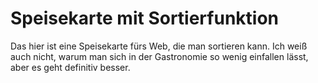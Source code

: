 # Speisekarte mit Sortierfunktion

Das hier ist eine Speisekarte fürs Web, die man sortieren kann. Ich weiß auch nicht, warum man sich in der Gastronomie so wenig einfallen lässt, aber es geht definitiv besser.
